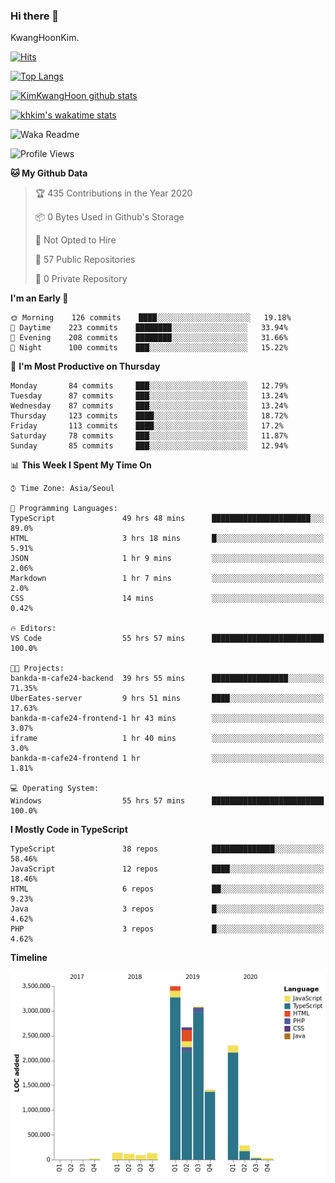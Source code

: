 ### Hi there 👋

KwangHoonKim.

[![Hits](https://hits.seeyoufarm.com/api/count/incr/badge.svg?url=https%3A%2F%2Fgithub.com%2Frhkdgns95)](https://hits.seeyoufarm.com)  

[![Top Langs](https://github-readme-stats.vercel.app/api/top-langs/?username=rhkdgns95&layout=compact)](https://github.com/anuraghazra/github-readme-stats)   

[![KimKwangHoon github stats](https://github-readme-stats.vercel.app/api?username=rhkdgns95&show_icons=true)](https://github.com/anuraghazra/github-readme-stats)  

[![khkim's wakatime stats](https://github-readme-stats.vercel.app/api/wakatime?username=rhkdgns95)](https://github.com/anuraghazra/github-readme-stats)

<!--
**rhkdgns95/rhkdgns95** is a ✨ _special_ ✨ repository because its `README.md` (this file) appears on your GitHub profile.

Here are some ideas to get you started:

- 🔭 I’m currently working on ...
- 🌱 I’m currently learning ...
- 👯 I’m looking to collaborate on ...
- 🤔 I’m looking for help with ...
- 💬 Ask me about ...
- 📫 How to reach me: ...
- 😄 Pronouns: ...
- ⚡ Fun fact: ...
-->



![Waka Readme](https://github.com/rhkdgns95/rhkdgns95/workflows/Waka%20Readme/badge.svg)
<!--START_SECTION:waka-->
![Profile Views](http://img.shields.io/badge/Profile%20Views-13-blue)

**🐱 My Github Data** 

> 🏆 435 Contributions in the Year 2020
 > 
> 📦 0 Bytes Used in Github's Storage 
 > 
> 🚫 Not Opted to Hire
 > 
> 📜 57 Public Repositories
 > 
> 🔑 0 Private Repository 
 > 
**I'm an Early 🐤** 

```text
🌞 Morning    126 commits    ████░░░░░░░░░░░░░░░░░░░░░   19.18% 
🌆 Daytime    223 commits    ████████░░░░░░░░░░░░░░░░░   33.94% 
🌃 Evening    208 commits    ████████░░░░░░░░░░░░░░░░░   31.66% 
🌙 Night      100 commits    ███░░░░░░░░░░░░░░░░░░░░░░   15.22%

```
📅 **I'm Most Productive on Thursday** 

```text
Monday       84 commits     ███░░░░░░░░░░░░░░░░░░░░░░   12.79% 
Tuesday      87 commits     ███░░░░░░░░░░░░░░░░░░░░░░   13.24% 
Wednesday    87 commits     ███░░░░░░░░░░░░░░░░░░░░░░   13.24% 
Thursday     123 commits    ████░░░░░░░░░░░░░░░░░░░░░   18.72% 
Friday       113 commits    ████░░░░░░░░░░░░░░░░░░░░░   17.2% 
Saturday     78 commits     ███░░░░░░░░░░░░░░░░░░░░░░   11.87% 
Sunday       85 commits     ███░░░░░░░░░░░░░░░░░░░░░░   12.94%

```


📊 **This Week I Spent My Time On** 

```text
⌚︎ Time Zone: Asia/Seoul

💬 Programming Languages: 
TypeScript               49 hrs 48 mins      ██████████████████████░░░   89.0% 
HTML                     3 hrs 18 mins       █░░░░░░░░░░░░░░░░░░░░░░░░   5.91% 
JSON                     1 hr 9 mins         ░░░░░░░░░░░░░░░░░░░░░░░░░   2.06% 
Markdown                 1 hr 7 mins         ░░░░░░░░░░░░░░░░░░░░░░░░░   2.0% 
CSS                      14 mins             ░░░░░░░░░░░░░░░░░░░░░░░░░   0.42%

🔥 Editors: 
VS Code                  55 hrs 57 mins      █████████████████████████   100.0%

🐱‍💻 Projects: 
bankda-m-cafe24-backend  39 hrs 55 mins      █████████████████░░░░░░░░   71.35% 
UberEates-server         9 hrs 51 mins       ████░░░░░░░░░░░░░░░░░░░░░   17.63% 
bankda-m-cafe24-frontend-1 hr 43 mins        ░░░░░░░░░░░░░░░░░░░░░░░░░   3.07% 
iframe                   1 hr 40 mins        ░░░░░░░░░░░░░░░░░░░░░░░░░   3.0% 
bankda-m-cafe24-frontend 1 hr                ░░░░░░░░░░░░░░░░░░░░░░░░░   1.81%

💻 Operating System: 
Windows                  55 hrs 57 mins      █████████████████████████   100.0%

```

**I Mostly Code in TypeScript** 

```text
TypeScript               38 repos            ██████████████░░░░░░░░░░░   58.46% 
JavaScript               12 repos            ████░░░░░░░░░░░░░░░░░░░░░   18.46% 
HTML                     6 repos             ██░░░░░░░░░░░░░░░░░░░░░░░   9.23% 
Java                     3 repos             █░░░░░░░░░░░░░░░░░░░░░░░░   4.62% 
PHP                      3 repos             █░░░░░░░░░░░░░░░░░░░░░░░░   4.62%

```


**Timeline**

![Chart not found](https://github.com/rhkdgns95/rhkdgns95/blob/master/charts/bar_graph.png) 


<!--END_SECTION:waka-->
